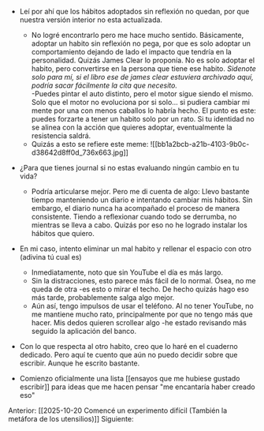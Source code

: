 - Leí por ahí que los hábitos adoptados sin reflexión no quedan, por que  nuestra versión interior no esta actualizada. 
	- No logré encontrarlo pero me hace mucho sentido. 
		Básicamente, adoptar un habito sin reflexión no pega, por que es solo adoptar un comportamiento dejando de lado el impacto que tendría en la personalidad.
		Quizás James Clear lo proponía. No es solo adoptar el habito, pero convertirse en la persona que tiene ese habito.
*Sidenote solo para mí, si el libro ese de james clear estuviera archivado aquí, podría sacar fácilmente la cita que necesito.*  
	-Puedes pintar el auto distinto, pero el motor sigue siendo el mismo.  Solo que el motor no evoluciona por si solo... si pudiera cambiar mi mente por una con menos caballos lo habría hecho. El punto es este: puedes forzarte a tener un habito solo por un rato. Si tu identidad no se alinea con la acción que quieres adoptar, eventualmente la resistencia saldrá. 
	- Quizás a esto se refiere este meme: 
![[bb1a2bcb-a21b-4103-9b0c-d38642d8ff0d_736x663.jpg]]

- ¿Para que tienes journal si no estas evaluando ningún cambio en tu vida? 
	- Podría articularse mejor. Pero me di cuenta de algo: Llevo bastante tiempo manteniendo un diario e intentando cambiar mis hábitos. Sin embargo, el diario nunca ha acompañado el proceso de manera consistente. Tiendo a reflexionar cuando todo se derrumba, no mientras se lleva a cabo. Quizás por eso no he logrado instalar los hábitos que quiero. 
- En mi caso, intento eliminar un mal habito y rellenar el espacio con otro (adivina tú cual es)
	- Inmediatamente, noto que sin YouTube el día es más largo. 
	- Sin la distracciones, esto parece más fácil de lo normal. Ósea, no me queda de otra -es esto o mirar el techo. De hecho quizás hago eso más tarde, probablemente salga algo mejor. 
	- Aún así, tengo impulsos de usar el teléfono. Al no tener YouTube, no me mantiene mucho rato, principalmente por que no tengo más que hacer. Mis dedos quieren scrollear algo -he estado revisando más seguido la aplicación del banco.
- Con lo que respecta al otro habito, creo que lo haré en el cuaderno dedicado. Pero aquí te cuento que aún no puedo decidir sobre que escribir. Aunque he escrito bastante.
- Comienzo oficialmente una lista [[ensayos que me hubiese gustado escribir]] para ideas que me hacen pensar "me encantaría haber creado eso"

Anterior: [[2025-10-20 Comencé un experimento difícil (También la metáfora de los utensilios)]]
Siguiente: